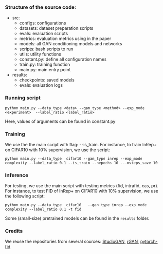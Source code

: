 


### Structure of the source code:

- src: 
  - configs: configurations 
  - datasets: dataset preparation scripts
  - evals: evaluation scripts
  - metrics: evaluation metrics using in the paper
  - models: all GAN conditioning models and networks 
  - scripts: bash scripts to run
  - utils: utility functions
  - constant.py: define all configuration names
  - train.py: training function
  - main.py: main entry point
- results:
  - checkpoints: saved models
  - evals: evaluation logs

### Running script
```
python main.py --data_type <data> --gan_type <method> --exp_mode <experiment>  --label_ratio <label_ratio>
```

Here, values of arguments can be found in constant.py 

### Training

We use the the main script with flag: --is_train. For instance, to train InRep+ on CIFAR10 with 10% supervision, we use the script:

```
python main.py --data_type  cifar10 --gan_type inrep --exp_mode complexity --label_ratio 0.1 --is_train --nepochs 10 ---nsteps_save 10
```
### Inference

For testing, we use the main script with testing metrics (fid, intrafid, cas, pr). For instance, to test FID of InRep+ on CIFAR10 with 10% supervision, we use the following script:

```
python main.py --data_type  cifar10   --gan_type inrep --exp_mode complexity --label_ratio 0.1 -t fid
```

Some (small-size) pretrained models can be found in the ```results``` folder.
### Credits

We reuse the repositories from several sources: [StudioGAN](https://github.com/POSTECH-CVLab/PyTorch-StudioGAN), [rGAN](https://github.com/takuhirok/rGAN), [pytorch-fid](https://github.com/mseitzer/pytorch-fid)


